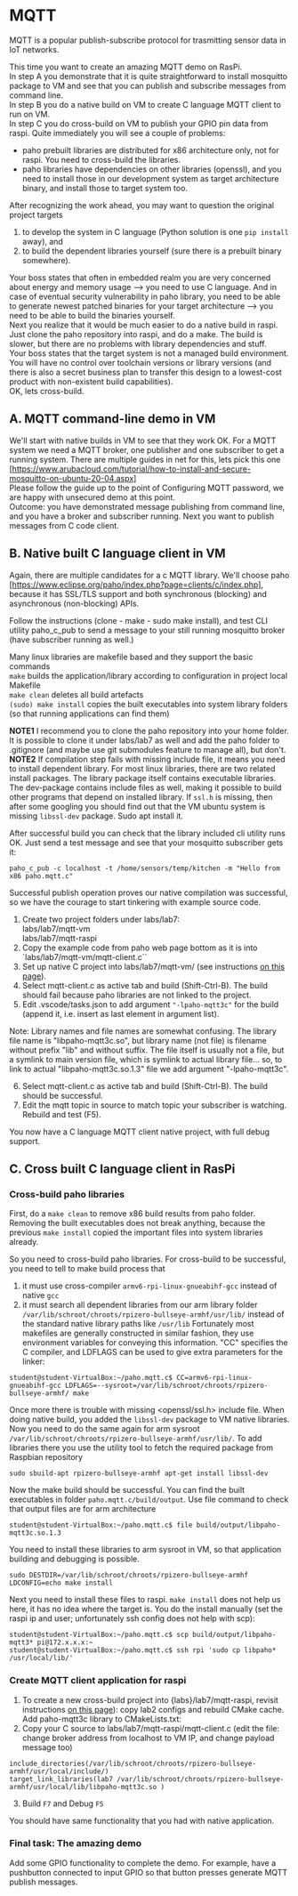 # MQTT

MQTT is a popular publish-subscribe protocol for trasmitting sensor data in IoT networks.  

This time you want to create an amazing MQTT demo on RasPi.  
In step A you demonstrate that it is quite straightforward to install mosquitto package to VM and see that you can publish and subscribe messages from command line.  
In step B you do a native build on VM to create C language MQTT client to run on VM.  
In step C you do cross-build on VM to publish your GPIO pin data from raspi. Quite immediately you will see a couple of problems:
- paho prebuilt libraries are distributed for x86 architecture only, not for raspi. You need to cross-build the libraries.
- paho libraries have dependencies on other libraries (openssl), and you need to install those in our development system as target architecture binary, and install those to target system too.

After recognizing the work ahead, you may want to question the original project targets
1. to develop the system in C language (Python solution is one `pip install` away), and 
2. to build the dependent libraries yourself (sure there is a prebuilt binary somewhere).  

Your boss states that often in embedded realm you are very concerned about energy and memory usage --> you need to use C language. And in case of eventual security vulnerability in paho library, you need to be able to generate newest patched binaries for your target architecture --> you need to be able to build the binaries yourself.  
Next you realize that it would be much easier to do a native build in raspi. Just clone the paho repository into raspi, and do a make. The build is slower, but there are no problems with library dependencies and stuff.  
Your boss states that the target system is not a managed build environment. You will have no control over toolchain versions or library versions (and there is also a secret business plan to transfer this design to a lowest-cost product with non-existent build capabilities).  
OK, lets cross-build.

## A. MQTT command-line demo in VM

We'll start with native builds in VM to see that they work OK. For a MQTT system we need a MQTT broker, one publisher and one subscriber to get a running system. There are multiple guides in net for this, lets pick this one [https://www.arubacloud.com/tutorial/how-to-install-and-secure-mosquitto-on-ubuntu-20-04.aspx]  
Please follow the guide up to the point of Configuring MQTT password, we are happy with unsecured demo at this point.  
Outcome: you have demonstrated message publishing from command line, and you have a broker and subscriber running. Next you want to publish messages from C code client.


## B. Native built C language client in VM

Again, there are multiple candidates for a c MQTT library. We'll choose paho [https://www.eclipse.org/paho/index.php?page=clients/c/index.php], because it has SSL/TLS support and both synchronous (blocking) and asynchronous (non-blocking) APIs.

Follow the instructions (clone - make - sudo make install), and test CLI utility paho_c_pub to send a message to your still running mosquitto broker (have subscriber running as well.)   

>>>
Many linux libraries are makefile based and they support the basic commands  
`make` builds the application/library according to configuration in project local Makefile  
`make clean` deletes all build artefacts  
`(sudo) make install` copies the built executables into system library folders (so that running applications can find them)  
>>>

**NOTE1** I recommend you to clone the paho repository into your home folder. It is possible to clone it under labs/lab7 as well and add the paho folder to .gitignore (and maybe use git submodules feature to manage all), but don't.  
**NOTE2** If compilation step fails with missing include file, it means you need to install dependent library. For most linux libraries, there are two related install packages. The library package itself contains executable libraries. The dev-package contains include files as well, making it possible to build other programs that depend on installed library. If `ssl.h` is missing, then after some googling you should find out that the VM ubuntu system is missing `libssl-dev` package. Sudo apt install it.  

After successful build you can check that the library included cli utility runs OK. Just send a test message and see that your mosquitto subscriber gets it:
```
paho_c_pub -c localhost -t /home/sensors/temp/kitchen -m "Hello from x86 paho.mqtt.c"
```
Successful publish operation proves our native compilation was successful, so we have the courage to start tinkering with example source code.

1. Create two project folders under labs/lab7:  
labs/lab7/mqtt-vm  
labs/lab7/mqtt-raspi
2. Copy the example code from paho web page bottom as it is into `labs/lab7/mqtt-vm/mqtt-client.c`` 
3. Set up native C project into labs/lab7/mqtt-vm/ (see instructions [on this page](howto-create-vscode-projects.md)).
4. Select mqtt-client.c as active tab and build (Shift-Ctrl-B). The build should fail because paho libraries are not linked to the project.
5. Edit .vscode/tasks.json to add argument `"-lpaho-mqtt3c"` for the build (append it, i.e. insert as last element in argument list).

>>>
Note: Library names and file names are somewhat confusing. The library file name is "libpaho-mqtt3c.so", but library name (not file) is filename without prefix "lib" and without suffix. The file itself is usually not a file, but a symlink to main version file, which is symlink to actual library file... so, to link to actual "libpaho-mqtt3c.so.1.3" file we add argument "-lpaho-mqtt3c".
>>>

6. Select mqtt-client.c as active tab and build (Shift-Ctrl-B). The build should be successful.
7. Edit the mqtt topic in source to match topic your subscriber is watching. Rebuild and test (F5).

You now have a C language MQTT client native project, with full debug support.

## C. Cross built C language client in RasPi

### Cross-build paho libraries

First, do a `make clean` to remove x86 build results from paho folder. Removing the built executables does not break anything, because the previous `make install` copied the important files into system libraries already.  

So you need to cross-build paho libraries. For cross-build to be successful, you need to tell to make build process that
1. it must use cross-compiler `armv6-rpi-linux-gnueabihf-gcc` instead of native `gcc`
2. it must search all dependent libraries from our arm library folder `/var/lib/schroot/chroots/rpizero-bullseye-armhf/usr/lib/` instead of the standard native library paths like `/usr/lib`
Fortunately most makefiles are generally constructed in similar fashion, they use environment variables for conveying this information. "CC" specifies the C compiler, and LDFLAGS can be used to give extra parameters for the linker:
```
student@student-VirtualBox:~/paho.mqtt.c$ CC=armv6-rpi-linux-gnueabihf-gcc LDFLAGS=--sysroot=/var/lib/schroot/chroots/rpizero-bullseye-armhf/ make

```
Once more there is trouble with missing <openssl/ssl.h> include file. When doing native build, you added the `libssl-dev` package to VM native libraries. Now you need to do the same again for arm sysroot `/var/lib/schroot/chroots/rpizero-bullseye-armhf/usr/lib/`. To add libraries there you use the utility tool to fetch the required package from Raspbian repository
```
sudo sbuild-apt rpizero-bullseye-armhf apt-get install libssl-dev
```
Now the make build should be successful. You can find the built executables in folder `paho.mqtt.c/build/output`. Use file command to check that output files are for arm architecture
```
student@student-VirtualBox:~/paho.mqtt.c$ file build/output/libpaho-mqtt3c.so.1.3
```
You need to install these libraries to arm sysroot in VM, so that application building and debugging is possible.
```
sudo DESTDIR=/var/lib/schroot/chroots/rpizero-bullseye-armhf LDCONFIG=echo make install
```
Next you need to install these files to raspi. `make install` does not help us here, it has no idea where the target is. You do the install manually (set the raspi ip and user; unfortunately ssh config does not help with scp):
```
student@student-VirtualBox:~/paho.mqtt.c$ scp build/output/libpaho-mqtt3* pi@172.x.x.x:~
student@student-VirtualBox:~/paho.mqtt.c$ ssh rpi 'sudo cp libpaho* /usr/local/lib/'
```

### Create MQTT client application for raspi

1. To create a new cross-build project into {labs}/lab7/mqtt-raspi, revisit instructions [on this page](../lab2/howto-create-vscode-projects.md)): copy lab2 configs and rebuild CMake cache. Add paho-mqtt3c library to CMakeLists.txt:
2. Copy your C source to labs/lab7/mqtt-raspi/mqtt-client.c (edit the file: change broker address from localhost to VM IP, and change payload message too)
```
include_directories(/var/lib/schroot/chroots/rpizero-bullseye-armhf/usr/local/include/)
target_link_libraries(lab7 /var/lib/schroot/chroots/rpizero-bullseye-armhf/usr/local/lib/libpaho-mqtt3c.so )
```
3. Build `F7` and Debug `F5`

You should have same functionality that you had with native application.

### Final task: The amazing demo

Add some GPIO functionality to complete the demo. For example, have a pushbutton connected to input GPIO so that button presses generate MQTT publish messages.

